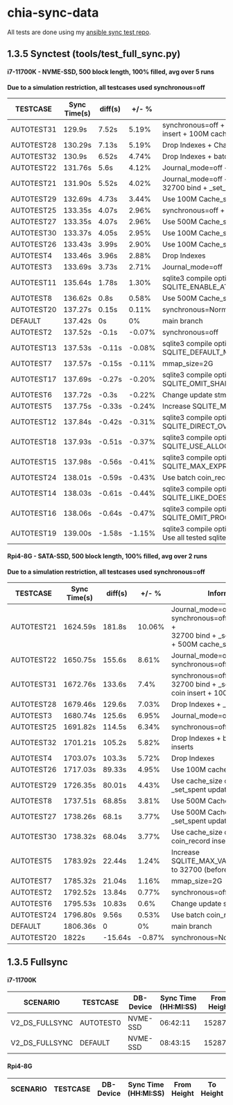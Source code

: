# chia-sync-data

All tests are done using my [ansible sync test repo](https://github.com/neurosis69/chia-sync-test).

## 1.3.5 Synctest (tools/test_full_sync.py)
#### i7-11700K - NVME-SSD, 500 block length, 100% filled, avg over 5 runs

**Due to a simulation restriction, all testcases used synchronous=off**

TESTCASE|Sync Time(s)|diff(s)| +/- %|Information
---|---|---|---|---
AUTOTEST31|129.9s|7.52s|5.19%|synchronous=off + Drop Indexs + 32700 bind + _set_spent + batch coin insert + 100M cache_size
AUTOTEST28|130.29s|7.13s|5.19%|Drop Indexes + Change update stmt _set_spent
AUTOTEST32|130.9s|6.52s|4.74%|Drop Indexes + batch coin _record inserts
AUTOTEST22|131.76s|5.6s|4.12%|Journal_mode=off + synchronous=off + Drop Indexes
AUTOTEST21|131.90s|5.52s|4.02%|Journal_mode=off + synchronous=off + Drop Indexes +</br> 32700 bind + _set_spent update + 500M cache_size 
AUTOTEST29|132.69s|4.73s|3.44%|Use 100M Cache_size + Change update stmt _set_spent
AUTOTEST25|133.35s|4.07s|2.96%|synchronous=off + Drop Indexes
AUTOTEST27|133.35s|4.07s|2.96%|Use 500M Cache_size + Change update stmt _set_spent
AUTOTEST30|133.37s|4.05s|2.95%|Use 100M Cache_size + batch coin _record inserts
AUTOTEST26|133.43s|3.99s|2.90%|Use 100M Cache_size
AUTOTEST4|133.46s|3.96s|2.88%|Drop Indexes
AUTOTEST3|133.69s|3.73s|2.71%|Journal_mode=off
AUTOTEST11|135.64s|1.78s|1.30%|sqlite3 compile options:</br> SQLITE_ENABLE_ATOMIC_WRITE+SQLITE_ENABLE_BATCH_ATOMIC_WRITE
AUTOTEST8|136.62s|0.8s|0.58%|Use 500M Cache_size
AUTOTEST20|137.27s|0.15s|0.11%|synchronous=Normal
DEFAULT|137.42s|0s|0%|main branch
AUTOTEST2|137.52s|-0.1s|-0.07%|synchronous=off
AUTOTEST13|137.53s|-0.11s|-0.08%|sqlite3 compile options:</br> SQLITE_DEFAULT_MEMSTATUS
AUTOTEST7|137.57s|-0.15s|-0.11%|mmap_size=2G
AUTOTEST17|137.69s|-0.27s|-0.20%|sqlite3 compile options:</br> SQLITE_OMIT_SHARED_CACHE
AUTOTEST6|137.72s|-0.3s|-0.22%|Change update stmt _set_spent
AUTOTEST5|137.75s|-0.33s|-0.24%|Increase SQLITE_MAX_VARIABLE_NUMBER to 32700
AUTOTEST12|137.84s|-0.42s|-0.31%|sqlite3 compile options:</br> SQLITE_DIRECT_OVERFLOW_READ
AUTOTEST18|137.93s|-0.51s|-0.37%|sqlite3 compile options:</br> SQLITE_USE_ALLOCA
AUTOTEST15|137.98s|-0.56s|-0.41%|sqlite3 compile options:</br> SQLITE_MAX_EXPR_DEPTH=0
AUTOTEST24|138.01s|-0.59s|-0.43%|Use batch coin_record inserts
AUTOTEST14|138.03s|-0.61s|-0.44%|sqlite3 compile options:</br> SQLITE_LIKE_DOESNT_MATCH_BLOBS
AUTOTEST16|138.06s|-0.64s|-0.47%|sqlite3 compile options:</br> SQLITE_OMIT_PROGRESS_CALLBACK
AUTOTEST19|139.00s|-1.58s|-1.15%|sqlite3 compile options:</br> Use all tested sqlite3 compile options

#### Rpi4-8G - SATA-SSD, 500 block length, 100% filled, avg over 2 runs

**Due to a simulation restriction, all testcases used synchronous=off**

TESTCASE|Sync Time(s)|diff(s)| +/- %|Information
---|---|---|---|---
AUTOTEST21|1624.59s|181.8s|10.06%|Journal_mode=off + synchronous=off + Drop Indexes +</br> 32700 bind + _set_spent update + 500M cache_size 
AUTOTEST22|1650.75s|155.6s|8.61%|Journal_mode=off + synchronous=off + Drop Indexes
AUTOTEST31|1672.76s|133.6s|7.4%|synchronous=off + Drop Indexs + 32700 bind + _set_spent + batch coin insert + 100M cache_size 
AUTOTEST28|1679.46s|129.6s|7.03%|Drop Indexes + _set_spent
AUTOTEST3|1680.74s|125.6s|6.95%|Journal_mode=off
AUTOTEST25|1691.82s|114.5s|6.34%|synchronous=off + Drop Indexes
AUTOTEST32|1701.21s|105.2s|5.82%|Drop Indexes + batch coin_record inserts
AUTOTEST4|1703.07s|103.3s|5.72%|Drop Indexes
AUTOTEST26|1717.03s|89.33s|4.95%|Use 100M cache_size
AUTOTEST29|1726.35s|80.01s|4.43%|Use cache_size of 100M + _set_spent update
AUTOTEST8|1737.51s|68.85s|3.81%|Use 500M Cache_size
AUTOTEST27|1738.26s|68.1s|3.77%|Use 500M Cache_size + _set_spent update
AUTOTEST30|1738.32s|68.04s|3.77%|Use cache_size of 100M + batch coin_record inserts
AUTOTEST5|1783.92s|22.44s|1.24%|Increase SQLITE_MAX_VARIABLE_NUMBER to 32700 (before merge to main)
AUTOTEST7|1785.32s|21.04s|1.16%|mmap_size=2G
AUTOTEST2|1792.52s|13.84s|0.77%|synchronous=off
AUTOTEST6|1795.53s|10.83s|0.6%|Change update stmt _set_spent
AUTOTEST24|1796.80s|9.56s|0.53%|Use batch coin_record inserts
DEFAULT|1806.36s|0|0%|main branch
AUTOTEST20|1822s|-15.64s|-0.87%|synchronous=Normal


## 1.3.5 Fullsync
#### i7-11700K

SCENARIO|TESTCASE|DB-Device|Sync Time<br>(HH:MI:SS)</br>|From Height|To Height|blocks/</br>minute|GB written|Data
---|---|---|---|---|---|---|---|---
V2_DS_FULLSYNC|AUTOTEST0|NVME-SSD|06:42:11|1528704|2024640|1233|885,6077|[data](https://github.com/neurosis69/chia-sync-data/tree/main/data/i7-11700K/V2_DS_FULLSYNC/NVME_SSD/2022-05-25_11:49:39)
V2_DS_FULLSYNC|DEFAULT|NVME-SSD|08:43:15|1528704|2025984|950|3359,265|[data](https://github.com/neurosis69/chia-sync-data/tree/main/data/i7-11700K/V2_DS_FULLSYNC/NVME_SSD/2022-05-25_11:49:39)

#### Rpi4-8G

SCENARIO|TESTCASE|DB-Device|Sync Time<br>(HH:MI:SS)</br>|From Height|To Height|Data
---|---|---|---|---|---|---
